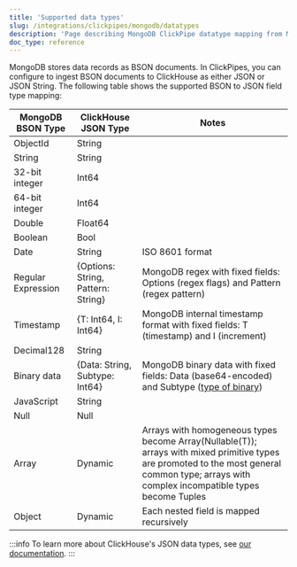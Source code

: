 ```yaml
---
title: 'Supported data types'
slug: /integrations/clickpipes/mongodb/datatypes
description: 'Page describing MongoDB ClickPipe datatype mapping from MongoDB to ClickHouse'
doc_type: reference
---
```


MongoDB stores data records as BSON documents. In ClickPipes, you can configure to ingest BSON documents to ClickHouse as either JSON or JSON String. The following table shows the supported BSON to JSON field type mapping:

| MongoDB BSON Type        | ClickHouse JSON Type                   | Notes                    |
| ------------------------ | -------------------------------------- | ------------------------ |
| ObjectId                 | String                                 |                          |
| String                   | String                                 |                          |
| 32-bit integer           | Int64                                  |                          |
| 64-bit integer           | Int64                                  |                          |
| Double                   | Float64                                |                          |
| Boolean                  | Bool                                   |                          |
| Date                     | String                                 | ISO 8601 format          |
| Regular Expression       | \{Options: String, Pattern: String\}   | MongoDB regex with fixed fields: Options (regex flags) and Pattern (regex pattern) |
| Timestamp                | \{T: Int64, I: Int64\}                 | MongoDB internal timestamp format with fixed fields: T (timestamp) and I (increment) |
| Decimal128               | String                                 |                          |
| Binary data              | \{Data: String, Subtype: Int64\}       | MongoDB binary data with fixed fields: Data (base64-encoded) and Subtype ([type of binary](https://www.mongodb.com/docs/manual/reference/bson-types/#binary-data)) |
| JavaScript               | String                                 |                          |
| Null                     | Null                                   |                          |
| Array                    | Dynamic                                | Arrays with homogeneous types become Array(Nullable(T)); arrays with mixed primitive types are promoted to the most general common type; arrays with complex incompatible types become Tuples |
| Object                   | Dynamic                                | Each nested field is mapped recursively |

:::info
To learn more about ClickHouse's JSON data types, see [our documentation](https://clickhouse.com/docs/sql-reference/data-types/newjson).
:::
